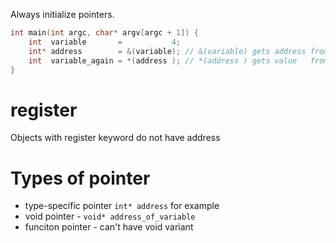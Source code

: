 Always initialize pointers. 

```C
int main(int argc, char* argv[argc + 1]) {
    int  variable       =           4;
    int* address        = &(variable); // &(variable) gets address from variable
    int  variable_again = *(address ); // *(address ) gets value   from address
}
```

#                  register

Objects with register keyword do not have address

#                  Types of pointer

- type-specific pointer `int* address` for example
- void pointer - `void* address_of_variable`
- funciton pointer - can't have void variant